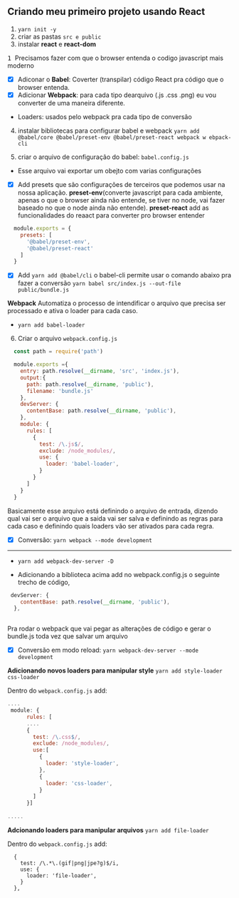 ## Criando meu primeiro projeto usando React
1) `yarn init -y`
2) criar as pastas `src e public`
3) instalar **react** e **react-dom**

<kbd> 1 </kbd> Precisamos fazer com que o browser entenda o codigo javascript mais moderno
- [x] Adiconar o **Babel**: Coverter (transpilar) código React pra código que o browser entenda.
- [x] Adicionar **Webpack**: para cada tipo dearquivo (.js .css .png) eu vou converter de uma maneira diferente.
- Loaders: usados pelo webpack pra cada tipo de conversão

4) instalar bibliotecas para configurar babel e webpack
`yarn add @babel/core @babel/preset-env @babel/preset-react webpack w
ebpack-cli`

5) criar o arquivo de configuração do babel: `babel.config.js`
- Esse arquivo vai exportar um obejto com varias configurações 
- [x] Add presets que são configurações de terceiros que podemos usar na nossa aplicação. **preset-env**(converte javascript para cada ambiente, apenas o que o browser ainda não entende, se tiver no node, vai fazer baseado no que o node ainda não entende). **preset-react** add as funcionalidades do reaact para converter pro browser entender
```js
  module.exports = {
    presets: [
      '@babel/preset-env',
      '@babel/preset-react'
    ]
  }
 ```
 - [x] Add `yarn add @babel/cli` o babel-cli permite usar o comando abaixo pra fazer a conversão
 `yarn babel src/index.js --out-file public/bundle.js`
 
 **Webpack**
 Automatiza o processo de intendificar o arquivo que precisa ser processado e ativa o loader para cada caso.
 - `yarn add babel-loader`
 
 6) Criar o arquivo `webpack.config.js`

```js
  const path = require('path')

  module.exports ={
    entry: path.resolve(__dirname, 'src', 'index.js'),
    output:{
      path: path.resolve(__dirname, 'public'),
      filename: 'bundle.js'
    },
    devServer: {
      contentBase: path.resolve(__dirname, 'public'),
    },
    module: {
      rules: [
        {
          test: /\.js$/,
          exclude: /node_modules/,
          use: {
            loader: 'babel-loader',
          }
        }
      ]
    }
  }

```

Basicamente esse arquivo está definindo o arquivo de entrada, dizendo qual vai ser o arquivo que a saida vai ser salva e definindo as regras para cada caso e definindo quais loaders vão ser ativados para cada regra.
- [x] Conversão: `yarn webpack --mode development  `

---


- `yarn add webpack-dev-server -D`

- Adicionando a biblioteca acima add no webpack.config.js o seguinte trecho de código, 

```js
 devServer: {
    contentBase: path.resolve(__dirname, 'public'),
  },
  
 ```
 
 Pra rodar o webpack que vai pegar as alterações de código e gerar o bundle.js toda vez que salvar um arquivo
- [x] Conversão em modo reload: `yarn webpack-dev-server --mode development`

**Adicionando novos loaders para manipular style**
`yarn add style-loader css-loader`

Dentro do `webpack.config.js` add:

```js
....
 module: {
      rules: [
      ....
      {
        test: /\.css$/,
        exclude: /node_modules/,
        use:[
          {
            loader: 'style-loader',
          },
          {
            loader: 'css-loader',
          }
        ]
      }]
      
.....
```

**Adcionando loaders para manipular arquivos**
`yarn add file-loader`


Dentro do `webpack.config.js` add:


```
  {
    test: /\.*\.(gif|png|jpe?g)$/i,
    use: {
      loader: 'file-loader',
    }
  },

```


